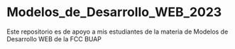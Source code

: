 # Modelos_de_Desarrollo_WEB_2023
Este repositorio es de apoyo a mis estudiantes de la materia de Modelos de Desarrollo WEB de la FCC BUAP 
